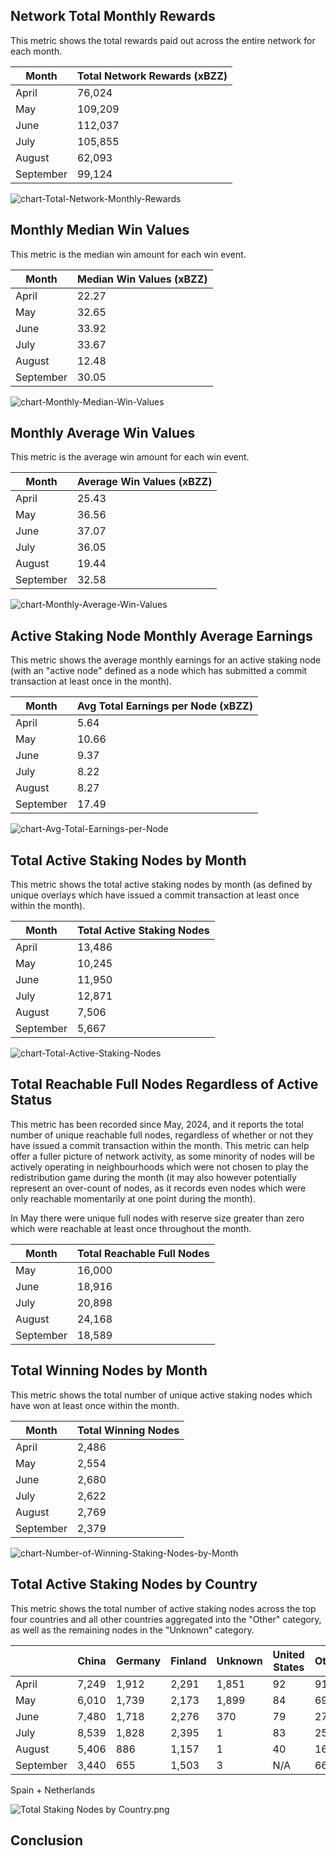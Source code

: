 

## Network Total Monthly Rewards

This metric shows the total rewards paid out across the entire network for each month.

| Month     | Total Network Rewards (xBZZ) |
|-----------|------------------------------|
| April     | 76,024                       |
| May       | 109,209                      |
| June      | 112,037                      |
| July      | 105,855                    |
| August    |  62,093                |
| September |  99,124                |

![chart-Total-Network-Monthly-Rewards](/uploads/chart-Total-Network-Monthly-Rewards-September-2024.png)



## Monthly Median Win Values
This metric is the median win amount for each win event.

| Month     | Median Win Values (xBZZ) |
|-----------|---------------------------|
| April     | 22.27                     |
| May       | 32.65                     |
| June      | 33.92                     |
| July      |   33.67                   |
| August    |  12.48                      |
| September |   30.05                      |
![chart-Monthly-Median-Win-Values](/uploads/chart-Monthly-Median-Win-Values-September-2024.png)




## Monthly Average Win Values
This metric is the average win amount for each win event.

| Month     | Average Win Values (xBZZ)  |
|-----------|----------------------------|
| April     | 25.43                      |
| May       | 36.56                      |
| June      | 37.07                      |
| July      | 36.05                    |
| August      |  19.44                    |
| September      |   32.58                   |

![chart-Monthly-Average-Win-Values](/uploads/chart-Monthly-Average-Win-Values-September-2024.png)



## Active Staking Node Monthly Average Earnings

This metric shows the average monthly earnings for an active staking node (with an "active node" defined as a node which has submitted a commit transaction at least once in the month).

| Month     | Avg Total Earnings per Node (xBZZ) |
|-----------|------------------------------------|
| April     | 5.64                               |
| May       | 10.66                               |
| June      | 9.37                               |
| July      | 8.22                    |
| August      |    8.27                   |
| September      |   17.49         |

![chart-Avg-Total-Earnings-per-Node](/uploads/chart-Avg-Total-Earnings-per-Node-September-2024.png)



## Total Active Staking Nodes by Month

This metric shows the total active staking nodes by month (as defined by unique overlays which have issued a commit transaction at least once within the month). 

| Month     | Total Active Staking Nodes |
|-----------|----------------------------|
| April     | 13,486                     |
| May       | 10,245                    |
| June      | 11,950                      |
| July      |   12,871                  |
| August    |  7,506                   |
| September |   5,667                 |

![chart-Total-Active-Staking-Nodes](/uploads/chart-Total-Active-Staking-Nodes-September-2024.png)


## Total Reachable Full Nodes Regardless of Active Status

This metric has been recorded since May, 2024, and it reports the total number of unique reachable full nodes, regardless of whether or not they have issued a commit transaction within the month. This metric can help offer a fuller picture of network activity, as some minority of nodes will be actively operating in neighbourhoods which were not chosen to play the redistribution game during the month (it may also however potentially represent an over-count of nodes, as it records even nodes which were only reachable momentarily at one point during the month).

In May there were unique full nodes with reserve size greater than zero which were reachable at least once throughout the month.

| Month     | Total Reachable Full Nodes |
|-----------|----------------------------|
| May       | 16,000                     |
| June      | 18,916                     |
| July      |  20,898                  |
| August    |  24,168                     |
| September    |  18,589                     |

## Total Winning Nodes by Month

This metric shows the total number of unique active staking nodes which have won at least once within the month.

| Month     | Total Winning Nodes  |
|-----------|----------------------|
| April     | 2,486                |
| May       | 2,554                |
| June      | 2,680                |
| July      | 2,622                |
| August    | 2,769                |
| September | 2,379                |

![chart-Number-of-Winning-Staking-Nodes-by-Month](/uploads/chart-Number-of-Winning-Staking-Nodes-by-Month-September-2024.png)


## Total Active Staking Nodes by Country

This metric shows the total number of active staking nodes across the top four countries and all other countries aggregated into the "Other" category, as well as the remaining nodes in the "Unknown" category.
 

|               | China  | Germany | Finland | Unknown | United States | Other |
|---------------|--------|---------|---------|---------|---------------|-------|
| April         | 7,249  | 1,912   | 2,291   | 1,851   | 92            | 91    |
| May           | 6,010  | 1,739   | 2,173   | 1,899   | 84            | 69    |
| June          | 7,480  | 1,718   |   2,276 |370      |    79         |  27   |
| July          | 8,539  | 1,828   | 2,395   | 1       |    83         |  25   |
| August        | 5,406  | 886     | 1,157   |  1      |   40          | 16      |
| September     | 3,440  | 655     | 1,503   | 3       |    N/A        |  66     |

Spain + Netherlands

![Total Staking Nodes by Country.png](/uploads/Total-Active-Staking-Nodes-by-Country-September-2024.png)



## Conclusion

